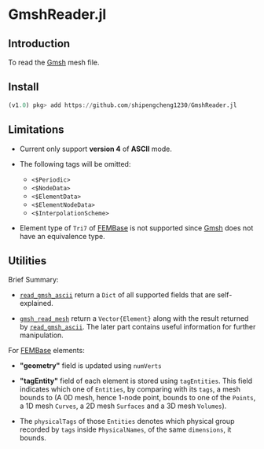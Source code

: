 # GmshReader.jl

## Introduction

To read the [Gmsh](http://gmsh.info/) mesh file.

## Install
```julia
(v1.0) pkg> add https://github.com/shipengcheng1230/GmshReader.jl
```

## Limitations

- Current only support **version 4** of **ASCII** mode.
- The following tags will be omitted:
    - `<$Periodic>`
    - `<$NodeData>`
    - `<$ElementData>`
    - `<$ElementNodeData>`
    - `<$InterpolationScheme>`


- Element type of `Tri7` of [FEMBase](https://github.com/JuliaFEM/FEMBase.jl) is not supported since [Gmsh](http://gmsh.info/) does not have an equivalence type.

## Utilities

Brief Summary:

- [`read_gmsh_ascii`](@ref) return a `Dict` of all supported fields that are self-explained.

- [`gmsh_read_mesh`](@ref) return a `Vector{Element}` along with the result returned by [`read_gmsh_ascii`](@ref). The later part contains useful information for further manipulation.


For [FEMBase](https://github.com/JuliaFEM/FEMBase.jl) elements:
- **"geometry"** field is updated using `numVerts`

- **"tagEntity"** field of each element is stored using `tagEntities`. This field indicates which one of `Entities`, by comparing with its `tags`, a mesh bounds to (A 0D mesh, hence 1-node point, bounds to one of the `Points`, a 1D mesh `Curves`, a 2D mesh `Surfaces` and a 3D mesh `Volumes`).

- The `physicalTags` of those `Entities` denotes which physical group recorded by `tags` inside `PhysicalNames`, of the same `dimensions`, it bounds.
